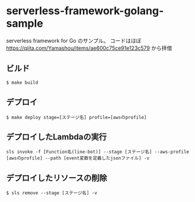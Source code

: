 # serverless-framework-golang-sample

serverless framework for Go のサンプル。
コードはほぼ https://qiita.com/Yamashou/items/ae600c75ce91e123c579 から拝借

## ビルド

```
$ make build
```

## デプロイ

```
$ make deploy stage=[ステージ名] profile=[awsのprofile]
```

## デプロイしたLambdaの実行
```
sls invoke -f [Function名(line-bot)] --stage [ステージ名] --aws-profile [awsのprofile] --path [event変数を定義したjsonファイル] -v
```

## デプロイしたリソースの削除
```
$ sls remove --stage [ステージ名] -v
```